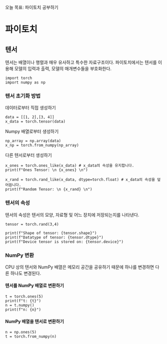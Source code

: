 오늘 목표: 파이토치 공부하기

# 파이토치 

## 텐서

텐서는 배열이나 행렬과 매우 유사하고 특수한 자료구조이다. 파이토치에서는 텐서를 이용해 모델의 입력과 출력, 모델의 매개변수들을 부호화한다.
```
import torch
import numpy as np
```

### 텐서 초기화 방법

데이터로부터 직접 생성하기
```
data = [[1, 2],[3, 4]]
x_data = torch.tensor(data)
```

Numpy 배열로부터 생성하기
```
np_array = np.array(data)
x_np = torch.from_numpy(np_array)
```

다른 텐서로부터 생성하기
```
x_ones = torch.ones_like(x_data) # x_data의 속성을 유지합니다.
print(f"Ones Tensor: \n {x_ones} \n")

x_rand = torch.rand_like(x_data, dtype=torch.float) # x_data의 속성을 덮어씁니다.
print(f"Random Tensor: \n {x_rand} \n")
```

### 텐서의 속성

텐서의 속성은 텐서의 모양, 자료형 및 어느 장치에 저장되는지를 나타낸다.
```
tensor = torch.rand(3,4)

print(f"Shape of tensor: {tensor.shape}")
print(f"Datatype of tensor: {tensor.dtype}")
print(f"Device tensor is stored on: {tensor.device}")
```

### NumPy 변환

CPU 상의 텐서와 NumPy 배열은 메모리 공간을 공유하기 때문에 하나를 변경하면 다른 하나도 변경된다.

#### 텐서를 NumPy 배열로 변환하기
```
t = torch.ones(5)
print(f"t: {t}")
n = t.numpy()
print(f"n: {n}")
```

#### NumPy 배열을 텐서로 변환하기
```
n = np.ones(5)
t = torch.from_numpy(n)
```

